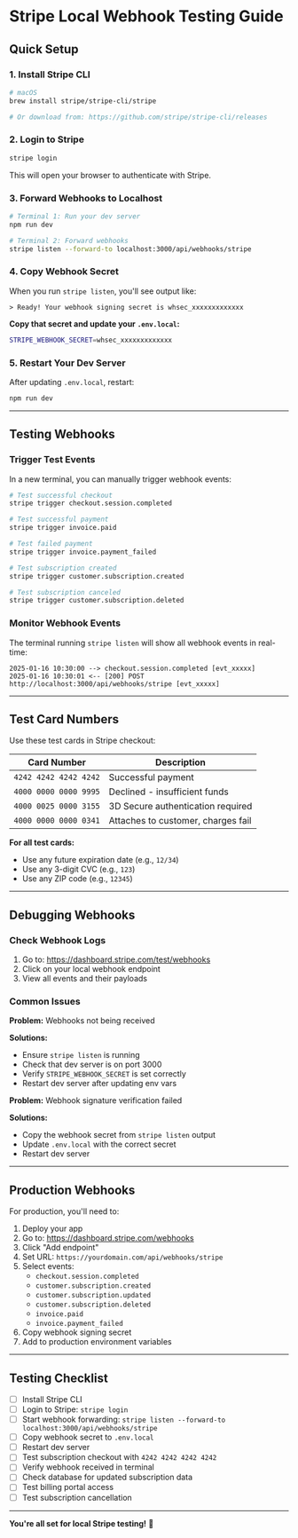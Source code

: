 # Stripe Local Webhook Testing Guide

## Quick Setup

### 1. Install Stripe CLI

```bash
# macOS
brew install stripe/stripe-cli/stripe

# Or download from: https://github.com/stripe/stripe-cli/releases
```

### 2. Login to Stripe

```bash
stripe login
```

This will open your browser to authenticate with Stripe.

### 3. Forward Webhooks to Localhost

```bash
# Terminal 1: Run your dev server
npm run dev

# Terminal 2: Forward webhooks
stripe listen --forward-to localhost:3000/api/webhooks/stripe
```

### 4. Copy Webhook Secret

When you run `stripe listen`, you'll see output like:

```
> Ready! Your webhook signing secret is whsec_xxxxxxxxxxxxx
```

**Copy that secret and update your `.env.local`:**

```bash
STRIPE_WEBHOOK_SECRET=whsec_xxxxxxxxxxxxx
```

### 5. Restart Your Dev Server

After updating `.env.local`, restart:

```bash
npm run dev
```

---

## Testing Webhooks

### Trigger Test Events

In a new terminal, you can manually trigger webhook events:

```bash
# Test successful checkout
stripe trigger checkout.session.completed

# Test successful payment
stripe trigger invoice.paid

# Test failed payment
stripe trigger invoice.payment_failed

# Test subscription created
stripe trigger customer.subscription.created

# Test subscription canceled
stripe trigger customer.subscription.deleted
```

### Monitor Webhook Events

The terminal running `stripe listen` will show all webhook events in real-time:

```
2025-01-16 10:30:00 --> checkout.session.completed [evt_xxxxx]
2025-01-16 10:30:01 <-- [200] POST http://localhost:3000/api/webhooks/stripe [evt_xxxxx]
```

---

## Test Card Numbers

Use these test cards in Stripe checkout:

| Card Number           | Description                        |
| --------------------- | ---------------------------------- |
| `4242 4242 4242 4242` | Successful payment                 |
| `4000 0000 0000 9995` | Declined - insufficient funds      |
| `4000 0025 0000 3155` | 3D Secure authentication required  |
| `4000 0000 0000 0341` | Attaches to customer, charges fail |

**For all test cards:**

- Use any future expiration date (e.g., `12/34`)
- Use any 3-digit CVC (e.g., `123`)
- Use any ZIP code (e.g., `12345`)

---

## Debugging Webhooks

### Check Webhook Logs

1. Go to: https://dashboard.stripe.com/test/webhooks
2. Click on your local webhook endpoint
3. View all events and their payloads

### Common Issues

**Problem:** Webhooks not being received

**Solutions:**

- Ensure `stripe listen` is running
- Check that dev server is on port 3000
- Verify `STRIPE_WEBHOOK_SECRET` is set correctly
- Restart dev server after updating env vars

**Problem:** Webhook signature verification failed

**Solutions:**

- Copy the webhook secret from `stripe listen` output
- Update `.env.local` with the correct secret
- Restart dev server

---

## Production Webhooks

For production, you'll need to:

1. Deploy your app
2. Go to: https://dashboard.stripe.com/webhooks
3. Click "Add endpoint"
4. Set URL: `https://yourdomain.com/api/webhooks/stripe`
5. Select events:
   - `checkout.session.completed`
   - `customer.subscription.created`
   - `customer.subscription.updated`
   - `customer.subscription.deleted`
   - `invoice.paid`
   - `invoice.payment_failed`
6. Copy webhook signing secret
7. Add to production environment variables

---

## Testing Checklist

- [ ] Install Stripe CLI
- [ ] Login to Stripe: `stripe login`
- [ ] Start webhook forwarding: `stripe listen --forward-to localhost:3000/api/webhooks/stripe`
- [ ] Copy webhook secret to `.env.local`
- [ ] Restart dev server
- [ ] Test subscription checkout with `4242 4242 4242 4242`
- [ ] Verify webhook received in terminal
- [ ] Check database for updated subscription data
- [ ] Test billing portal access
- [ ] Test subscription cancellation

---

**You're all set for local Stripe testing!** 🎉
